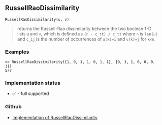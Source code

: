 ## RussellRaoDissimilarity

```
RussellRaoDissimilarity(u, v)
```

> returns the Russell-Rao dissimilarity between the two boolean 1-D lists `u` and `v`, which is defined as `(n - c_tt) / c_tt` where `n` is `len(u)` and `c_ij` is the number of occurrences of `u(k)=i` and `v(k)=j` for `k<n`.
  
### Examples

```
>> RussellRaoDissimilarity({1, 0, 1, 1, 0, 1, 1}, {0, 1, 1, 0, 0, 0, 1})
5/7
```






### Implementation status

* &#x2705; - full supported

### Github

* [Implementation of RussellRaoDissimilarity](https://github.com/axkr/symja_android_library/blob/master/symja_android_library/matheclipse-core/src/main/java/org/matheclipse/core/builtin/Combinatoric.java#L2197) 
